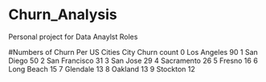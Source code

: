 # Churn_Analysis
Personal project for Data Anaylst Roles


#Numbers of Churn Per US Cities
          City  Churn count
0    Los Angeles           90
1      San Diego           50
2  San Francisco           31
3       San Jose           29
4     Sacramento           26
5         Fresno           16
6     Long Beach           15
7       Glendale           13
8        Oakland           13
9       Stockton           12
